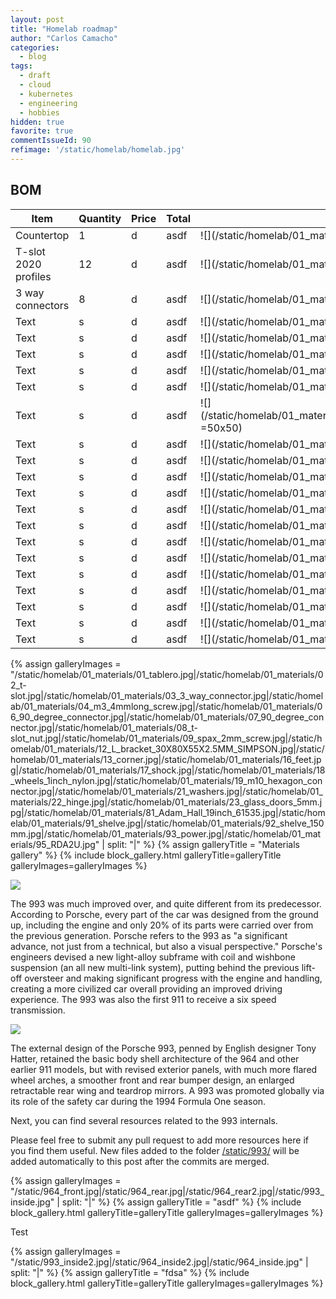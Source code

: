 ```yaml
---
layout: post
title: "Homelab roadmap"
author: "Carlos Camacho"
categories:
  - blog
tags:
  - draft
  - cloud
  - kubernetes
  - engineering
  - hobbies
hidden: true
favorite: true
commentIssueId: 90
refimage: '/static/homelab/homelab.jpg'
---
```



## BOM

| Item             | Quantity | Price| Total |Image|
|------------------|----------|------|-------|-----|
| Countertop       | 1        |d| asdf| ![](/static/homelab/01_materials/01_tablero.jpg =50x50) |
| T-slot 2020 profiles  | 12       |d| asdf| ![](/static/homelab/01_materials/02_t-slot.jpg =50x50) |
| 3 way connectors      | 8 |d| asdf| ![](/static/homelab/01_materials/03_3_way_connector.jpg =50x50) |
| Text  |s|d| asdf| ![](/static/homelab/01_materials/04_m3_4mmlong_screw.jpg =50x50) |
| Text  |s|d| asdf| ![](/static/homelab/01_materials/06_90_degree_connector.jpg =50x50) |
| Text  |s|d| asdf| ![](/static/homelab/01_materials/07_90_degree_connector.jpg =50x50) |
| Text  |s|d| asdf| ![](/static/homelab/01_materials/08_t-slot_nut.jpg =50x50) |
| Text  |s|d| asdf| ![](/static/homelab/01_materials/09_spax_2mm_screw.jpg =50x50) |
| Text  |s|d| asdf| ![](/static/homelab/01_materials/12_L_bracket_30X80X55X2.5MM_SIMPSON.jpg =50x50) |
| Text  |s|d| asdf| ![](/static/homelab/01_materials/13_corner.jpg =50x50) |
| Text  |s|d| asdf| ![](/static/homelab/01_materials/16_feet.jpg =50x50) |
| Text  |s|d| asdf| ![](/static/homelab/01_materials/17_shock.jpg =50x50) |
| Text  |s|d| asdf| ![](/static/homelab/01_materials/18_wheels_1inch_nylon.jpg =50x50) |
| Text  |s|d| asdf| ![](/static/homelab/01_materials/19_m10_hexagon_connector.jpg =50x50) |
| Text  |s|d| asdf| ![](/static/homelab/01_materials/21_washers.jpg =50x50) |
| Text  |s|d| asdf| ![](/static/homelab/01_materials/22_hinge.jpg =50x50) |
| Text  |s|d| asdf| ![](/static/homelab/01_materials/23_glass_doors_5mm.jpg =50x50) |
| Text  |s|d| asdf| ![](/static/homelab/01_materials/81_Adam_Hall_19inch_61535.jpg =50x50) |
| Text  |s|d| asdf| ![](/static/homelab/01_materials/91_shelve.jpg =50x50) |
| Text  |s|d| asdf| ![](/static/homelab/01_materials/92_shelve_150mm.jpg =50x50) |
| Text  |s|d| asdf| ![](/static/homelab/01_materials/93_power.jpg =50x50) |
| Text  |s|d| asdf| ![](/static/homelab/01_materials/95_RDA2U.jpg =50x50) |

{% assign galleryImages = "/static/homelab/01_materials/01_tablero.jpg|/static/homelab/01_materials/02_t-slot.jpg|/static/homelab/01_materials/03_3_way_connector.jpg|/static/homelab/01_materials/04_m3_4mmlong_screw.jpg|/static/homelab/01_materials/06_90_degree_connector.jpg|/static/homelab/01_materials/07_90_degree_connector.jpg|/static/homelab/01_materials/08_t-slot_nut.jpg|/static/homelab/01_materials/09_spax_2mm_screw.jpg|/static/homelab/01_materials/12_L_bracket_30X80X55X2.5MM_SIMPSON.jpg|/static/homelab/01_materials/13_corner.jpg|/static/homelab/01_materials/16_feet.jpg|/static/homelab/01_materials/17_shock.jpg|/static/homelab/01_materials/18_wheels_1inch_nylon.jpg|/static/homelab/01_materials/19_m10_hexagon_connector.jpg|/static/homelab/01_materials/21_washers.jpg|/static/homelab/01_materials/22_hinge.jpg|/static/homelab/01_materials/23_glass_doors_5mm.jpg|/static/homelab/01_materials/81_Adam_Hall_19inch_61535.jpg|/static/homelab/01_materials/91_shelve.jpg|/static/homelab/01_materials/92_shelve_150mm.jpg|/static/homelab/01_materials/93_power.jpg|/static/homelab/01_materials/95_RDA2U.jpg" | split: "|" %}
{% assign galleryTitle = "Materials gallery" %}
{% include block_gallery.html galleryTitle=galleryTitle galleryImages=galleryImages %}


![](/static/homelab_intro.jpg)

The 993 was much improved over, and quite different from its predecessor.
According to Porsche, every part of the car was designed from the ground up,
including the engine and only 20% of its parts were carried over from the
previous generation. Porsche refers to the 993 as "a significant advance,
not just from a technical, but also a visual perspective." Porsche's engineers
devised a new light-alloy subframe with coil and wishbone suspension
(an all new multi-link system), putting behind the previous lift-off oversteer
and making significant progress with the engine and handling, creating a more
civilized car overall providing an improved driving experience. The 993 was
also the first 911 to receive a six speed transmission.

![](/static/964_side.jpg)

The external design of the Porsche 993, penned by English designer Tony Hatter,
retained the basic body shell architecture of the 964 and other earlier 911 models,
but with revised exterior panels, with much more flared wheel arches, a smoother
front and rear bumper design, an enlarged retractable rear wing and teardrop mirrors.
A 993 was promoted globally via its role of the safety car during the 1994 Formula One season.

Next, you can find several resources related to the 993 internals.

Please feel free to submit any pull request to add more resources here if you find them useful.
New files added to the folder [/static/993/](https://github.com/pubstack/pubstack.github.io/tree/master/static/993)
will be added automatically to this post after
the commits are merged.

{% assign galleryImages = "/static/964_front.jpg|/static/964_rear.jpg|/static/964_rear2.jpg|/static/993_inside.jpg" | split: "|" %}
{% assign galleryTitle = "asdf" %}
{% include block_gallery.html galleryTitle=galleryTitle galleryImages=galleryImages %}

Test

{% assign galleryImages = "/static/993_inside2.jpg|/static/964_inside2.jpg|/static/964_inside.jpg" | split: "|" %}
{% assign galleryTitle = "fdsa" %}
{% include block_gallery.html galleryTitle=galleryTitle galleryImages=galleryImages %}
